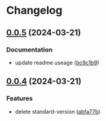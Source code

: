 # Changelog

## [0.0.5](https://github.com/Cheng007/dns-prefetch-webpack-plugin/compare/v0.0.4...v0.0.5) (2024-03-21)


### Documentation

* update readme useage ([bc9c1b9](https://github.com/Cheng007/dns-prefetch-webpack-plugin/commit/bc9c1b9d966d1b722e4bbde1eafbe4afc59ffa96))

## [0.0.4](https://github.com/Cheng007/dns-prefetch-webpack-plugin/compare/v0.0.3...v0.0.4) (2024-03-21)


### Features

* delete standard-version ([abfa77b](https://github.com/Cheng007/dns-prefetch-webpack-plugin/commit/abfa77b7e33f477672a96a1cf07f5c19c6b69167))
